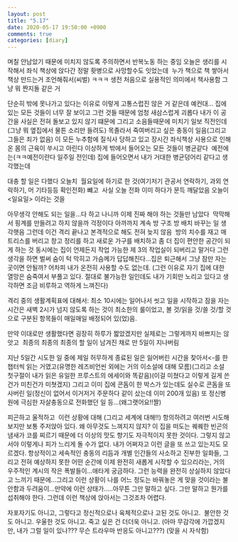 ```yaml
---
layout: post
title: "5.17"
date: 2020-05-17 19:50:00 +0900
comments: true 
categories: [diary] 
---
```

며칠 안남았기 때문에 미치지 않도록 주의하면서 반복노동 하는 중임
오늘은 생리를 시작해서 좌식 책상에 앉다간 정말 홧병으로 사망할수도 잇었는데 
누가 책으로 책 쌓아서 책상 만드는거 조언해줘서(씨벌) ㅋㅋㅋ 생전 처음으로 실용적인 의미에서 책사용함
그냥 뭐 짠지돌 같은 거 

단순히 밖에 못나가고 있다는 이유로 이렇게 고통스럽진 않은 거 같은데 예컨대...
집에 있는 모든 것들이 너무 잘 보이고 그런 것들 때문에 엄청 새삼스럽게 괴롭다 내가 이 공간을 사실은 전혀 돌보고 있지 않기 떄문에
그리고 소음들때문에 미치기 일보 직전인데 (그냥 뭐 옆집에서 물튼 소리만 들려도) 목졸라서 죽여버리고 싶은 충동이 일음(그리고 그들은 죄가 없음)
이 모든 누추함에 질식사 당하고 있고 장시간 좌식책상 사용으로 인해 온 몸의 근육이 쑤시고 아린다
이상하게 밖에서 들어오는 모든 것들이 병균같다 
예전에는(ㅋㅋ예전이란다 일주일 전인데) 집에 들어오면서 내가 거대한 병균덩어리 같다고 생각했는데

대충 할 일은 다했다 오늘치 
월요일에 하기로 한 것(여기저기 관공서 연락하기, 과외 연락하기, 머 기타등등 확인전화) 뺴고 
사실 오늘 전화 이미 하다가 문득 깨달았음 오늘이 <일요일> 이라는 것을

아무생각 안해도 되는 일을...다 하고 나니까 이제 진짜 해야 하는 것들만 남았다 
막막해서 핑계를 만들려고 하지 않을까 걱정이다 아까까지 계속 방 구조 방 배치 바꾸는 일 생각햇음
그런데 이건 격리 끝나고 본격적으로 해도 전혀 늦지 않음 
방의 치수를 재고 매트리스를 버리고 창고 정리를 하고 새로운 가구를 배치하고 좀 더 집이 편안한 공간이 되게 하는 것
동시에는 집이 언제든지 작업 가능한 제 3의 작업실이 되버리고 말거다
그런 생각을 하면 벌써 숨이 턱 막히고 가슴께가 답답해진다...집은 퇴근해서 그냥 잠만 자는 곳이면 안될까? 어차피 내가 온전히 사용할 수도 없는데.
(그런 이유로 자기 집에 대한 열망은 숨죽여서 부풀고 있다. 절대로 불가능한 일인데도 내가 기회만 노리고 있다고 생각하면 조금 비루하고 역하게 느껴진다)

격리 중의 생활계획표에 대해서:
최소 10시에는 일어나서 씻고 일을 시작하고 잠을 자는 시간은 새벽 2시가 넘지 않도록 하는 것이 최소한의 룰이었고,
볼 것/읽을 것/쓸 것/할 것으로 구분된 항목들이 매일매일 배정되어 있(었)음.

만약 이대로만 생활했다면 굉장히 하루가 짧았겠지만 실제로는 그렇게까지 바쁘지는 않앗고 
최종의 최종의 최종의 할 일이 남겨진 채로 만 5일이 지나버림 

지난 5일간 시도한 일 중에 제일 허무하게 종료된 일은 잃어버린 시간을 찾아서<-를 한 챕터씩 읽는 거였고(유명한 레즈비언씬 외에는 거의 이소설에 대해 모름)(그리고 소설 첫구절이 내가 읽은 유일한 프루스트의 에세이와 똑같음)(이걸 미쳤다고 이렇게 길게 쓴건가 미친건가 미쳣겠지)
그리고 이미 집에 콘돔이 한 박스가 있는데도 실수로 콘돔을 또 사버린 일(정신이 없어서 이거저거 주문하다 같이 샀는데 이미 200개 있음)
또 정신병원에 극심한 자살충동으로 전화했던 일 등...(왜그랫어요!!짤)

피곤하고 울적하고 
이런 상황에 대해 (그리고 세계에 대해!!) 항의하려고 여러번 시도해보지만 보통 주저앉아 있다. 왜 아무것도 느껴지지 않지? 이 집을 떠도는 퀘퀘한 빈곤의 냄새가 코를 찌르기 때문에 더 이상의 맛도 향기도 자극적이지 못한 것이다. 그렇지 않고서야 이렇게나 피가 느리게 돌 수가 없다. 내가 어쩌자고 이런 글을 또 쓰고 있는지도 모르겠다. 항상적이고 세속적인 충동의 리듬과 개별 인간들의 사소하고 진부한 일화들, 그리고 전혀 예상하지 못한 어떤 순간에 이제 완전히 새롭게 시작할 수 있으리라는, 거의 우주적인 계시의 작은 폭발들이...애타게 궁금하다. 그런 능력을 완전히 상실하지 않았다고 느끼기 때문에...그리고 이런 상황이 나를 어느 정도는 바꿔놓은 게 맞을 것이라는 불안함과 두려움이...만약에 이런 상태가.....아무튼 그만 말하고 싶다. 그만 말하고 뭔가를 섭취해야 한다. 그런데 이런 책상에 앉아서는 그것조차 어렵다. 

자포자기도 아니고, 그렇다고 정신적으로나 육체적으로나 고된 것도 아니고. 
불안한 것도 아니고. 우울한 것도 아니고. 죽고 싶은 건 더더욱 아니고.
(아마 무감각에 가깝겠지만, 내가 그럴 일이 있나??? 무슨 트라우마 반응도 아니고???)
(맞을 시 자삭함)






